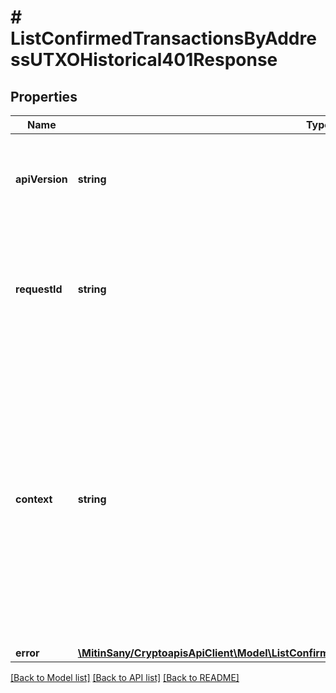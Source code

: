 # # ListConfirmedTransactionsByAddressUTXOHistorical401Response

## Properties

Name | Type | Description | Notes
------------ | ------------- | ------------- | -------------
**apiVersion** | **string** | Specifies the version of the API that incorporates this endpoint. |
**requestId** | **string** | Defines the ID of the request. The &#x60;requestId&#x60; is generated by Crypto APIs and it&#39;s unique for every request. |
**context** | **string** | In batch situations the user can use the context to correlate responses with requests. This property is present regardless of whether the response was successful or returned as an error. &#x60;context&#x60; is specified by the user. | [optional]
**error** | [**\MitinSany/CryptoapisApiClient\Model\ListConfirmedTransactionsByAddressUTXOHistoricalE401**](ListConfirmedTransactionsByAddressUTXOHistoricalE401.md) |  |

[[Back to Model list]](../../README.md#models) [[Back to API list]](../../README.md#endpoints) [[Back to README]](../../README.md)
